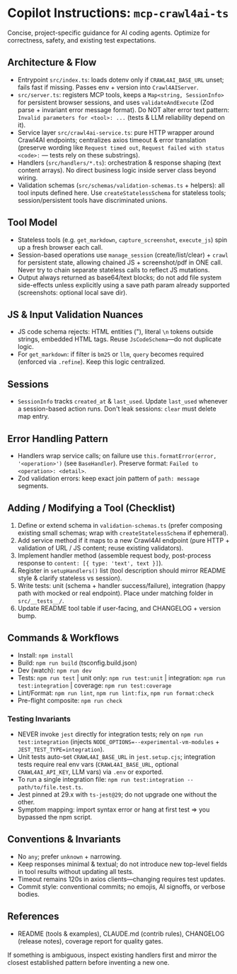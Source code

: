 # Copilot Instructions: `mcp-crawl4ai-ts`

Concise, project-specific guidance for AI coding agents. Optimize for correctness, safety, and existing test expectations.

## Architecture & Flow
- Entrypoint `src/index.ts`: loads dotenv only if `CRAWL4AI_BASE_URL` unset; fails fast if missing. Passes env + version into `Crawl4AIServer`.
- `src/server.ts`: registers MCP tools, keeps a `Map<string, SessionInfo>` for persistent browser sessions, and uses `validateAndExecute` (Zod parse + invariant error message format). Do NOT alter error text pattern: `Invalid parameters for <tool>: ...` (tests & LLM reliability depend on it).
- Service layer `src/crawl4ai-service.ts`: pure HTTP wrapper around Crawl4AI endpoints; centralizes axios timeout & error translation (preserve wording like `Request timed out`, `Request failed with status <code>:` — tests rely on these substrings).
- Handlers (`src/handlers/*.ts`): orchestration & response shaping (text content arrays). No direct business logic inside server class beyond wiring.
- Validation schemas (`src/schemas/validation-schemas.ts` + helpers): all tool inputs defined here. Use `createStatelessSchema` for stateless tools; session/persistent tools have discriminated unions.

## Tool Model
- Stateless tools (e.g. `get_markdown`, `capture_screenshot`, `execute_js`) spin up a fresh browser each call.
- Session-based operations use `manage_session` (create/list/clear) + `crawl` for persistent state, allowing chained JS + screenshot/pdf in ONE call. Never try to chain separate stateless calls to reflect JS mutations.
- Output always returned as base64/text blocks; do not add file system side-effects unless explicitly using a save path param already supported (screenshots: optional local save dir).

## JS & Input Validation Nuances
- JS code schema rejects: HTML entities (&quot;), literal `\n` tokens outside strings, embedded HTML tags. Reuse `JsCodeSchema`—do not duplicate logic.
- For `get_markdown`: if filter is `bm25` or `llm`, `query` becomes required (enforced via `.refine`). Keep this logic centralized.

## Sessions
- `SessionInfo` tracks `created_at` & `last_used`. Update `last_used` whenever a session-based action runs. Don't leak sessions: `clear` must delete map entry.

## Error Handling Pattern
- Handlers wrap service calls; on failure use `this.formatError(error, '<operation>')` (see `BaseHandler`). Preserve format: `Failed to <operation>: <detail>`.
- Zod validation errors: keep exact join pattern of `path: message` segments.

## Adding / Modifying a Tool (Checklist)
1. Define or extend schema in `validation-schemas.ts` (prefer composing existing small schemas; wrap with `createStatelessSchema` if ephemeral).
2. Add service method if it maps to a new Crawl4AI endpoint (pure HTTP + validation of URL / JS content; reuse existing validators).
3. Implement handler method (assemble request body, post-process response to `content: [{ type: 'text', text }]`).
4. Register in `setupHandlers()` list (tool description should mirror README style & clarify stateless vs session).
5. Write tests: unit (schema + handler success/failure), integration (happy path with mocked or real endpoint). Place under matching folder in `src/__tests__/`.
6. Update README tool table if user-facing, and CHANGELOG + version bump.

## Commands & Workflows
- Install: `npm install`
- Build: `npm run build` (tsconfig.build.json)
- Dev (watch): `npm run dev`
- Tests: `npm run test` | unit only: `npm run test:unit` | integration: `npm run test:integration` | coverage: `npm run test:coverage`
- Lint/Format: `npm run lint`, `npm run lint:fix`, `npm run format:check`
- Pre-flight composite: `npm run check`

### Testing Invariants
- NEVER invoke `jest` directly for integration tests; rely on `npm run test:integration` (injects `NODE_OPTIONS=--experimental-vm-modules` + `JEST_TEST_TYPE=integration`).
- Unit tests auto-set `CRAWL4AI_BASE_URL` in `jest.setup.cjs`; integration tests require real env vars (`CRAWL4AI_BASE_URL`, optional `CRAWL4AI_API_KEY`, LLM vars) via `.env` or exported.
- To run a single integration file: `npm run test:integration -- path/to/file.test.ts`.
- Jest pinned at 29.x with `ts-jest@29`; do not upgrade one without the other.
- Symptom mapping: import syntax error or hang at first test => you bypassed the npm script.

## Conventions & Invariants
- No `any`; prefer `unknown` + narrowing.
- Keep responses minimal & textual; do not introduce new top-level fields in tool results without updating all tests.
- Timeout remains 120s in axios clients—changing requires test updates.
- Commit style: conventional commits; no emojis, AI signoffs, or verbose bodies.

## References
- README (tools & examples), CLAUDE.md (contrib rules), CHANGELOG (release notes), coverage report for quality gates.

If something is ambiguous, inspect existing handlers first and mirror the closest established pattern before inventing a new one.
